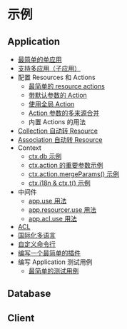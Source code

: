 # 示例

## Application

- [最简单的单应用](./app/single-app.ts)
- [支持多应用（子应用）](./app/multi-app.ts)
- 配置 Resources 和 Actions
  - [最简单的 resource actions](./app/resource-actions/simple.ts)
  - [带默认参数的 Action](./app/resource-actions/action-with-default-options.ts)
  - [使用全局 Action](./app/resource-actions/global-action.ts)
  - [Action 参数的多来源合并](./app/resource-actions/action-merge-params.ts)
  - 内置 Actions 的用法
- [Collection 自动转 Resource](./app/collection2resource.ts)
- [Association 自动转 Resource](./app/association2resource.ts)
- Context
  - [ctx.db 示例](./app/context/ctx.db.ts)
  - [ctx.action 的重要参数示例](./app/context/ctx.action.ts)
  - [ctx.action.mergeParams() 示例](./app/context/ctx.action.mergeParams.ts)
  - [ctx.i18n & ctx.t() 示例](./app/context/ctx.i18n.ts)
- 中间件
  - [app.use 用法](./app/middleware/app.ts)
  - [app.resourcer.use 用法](./app/middleware/resourcer.ts)
  - [app.acl.use 用法](./app/middleware/acl.ts)
- [ACL](./app/acl.ts)
- [国际化多语言](./app/i18n.ts)
- [自定义命令行](./app/custom-command.ts)
- [编写一个最简单的插件](./app/custom-plugin.ts)
- 编写 Application 测试用例
  - [最简单的测试用例](./app/__tests__/app.test.ts)

## Database

## Client

